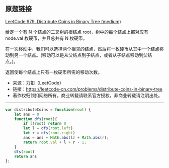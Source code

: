## 原题链接

[LeetCode 979. Distribute Coins in Binary Tree (medium)](https://leetcode-cn.com/problems/distribute-coins-in-binary-tree/)

给定一个有 N 个结点的二叉树的根结点 root，树中的每个结点上都对应有 node.val 枚硬币，并且总共有 N 枚硬币。

在一次移动中，我们可以选择两个相邻的结点，然后将一枚硬币从其中一个结点移动到另一个结点。(移动可以是从父结点到子结点，或者从子结点移动到父结点。)。

返回使每个结点上只有一枚硬币所需的移动次数。


- 来源：力扣（LeetCode）
- 链接：https://leetcode-cn.com/problems/distribute-coins-in-binary-tree
- 著作权归领扣网络所有。商业转载请联系官方授权，非商业转载请注明出处。

---


```javascript
var distributeCoins = function(root) {
    let ans = 0
    function dfs(root){
        if (!root) return 0
        let l = dfs(root.left)
        let r = dfs(root.right)
        ans = ans + Math.abs(l) + Math.abs(r);
        return root.val + l + r - 1;
    }
    dfs(root)
    return ans
};
```
